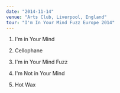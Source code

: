 ```yaml
---
date: "2014-11-14"
venue: "Arts Club, Liverpool, England"
tour: "I'm In Your Mind Fuzz Europe 2014"
---
```



 1. I'm in Your Mind

 2. Cellophane

 3. I'm in Your Mind Fuzz

 4. I'm Not in Your Mind

 5. Hot Wax


